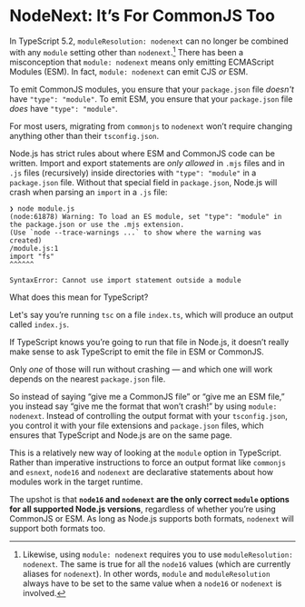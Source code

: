 # NodeNext: It’s For CommonJS Too

In TypeScript 5.2, `moduleResolution: nodenext` can no longer be combined with any `module` setting other than `nodenext`.[^1] There has been a misconception that `module: nodenext` means only emitting ECMAScript Modules (ESM). In fact, `module: nodenext` can emit CJS _or_ ESM.

To emit CommonJS modules, you ensure that your `package.json` file _doesn't_ have `"type": "module"`. To emit ESM, you ensure that your `package.json` file _does_ have `"type": "module"`.

For most users, migrating from `commonjs` to `nodenext` won’t require changing anything other than their `tsconfig.json`.

Node.js has strict rules about where ESM and CommonJS code can be written. Import and export statements are _only allowed_ in `.mjs` files and in `.js` files (recursively) inside directories with `"type": "module"` in a `package.json` file. Without that special field in `package.json`, Node.js will crash when parsing an `import` in a `.js` file:

```
❯ node module.js
(node:61878) Warning: To load an ES module, set "type": "module" in the package.json or use the .mjs extension.
(Use `node --trace-warnings ...` to show where the warning was created)
/module.js:1
import "fs"
^^^^^^

SyntaxError: Cannot use import statement outside a module
```

What does this mean for TypeScript?

Let's say you’re running `tsc` on a file `index.ts`, which will produce an output called `index.js`.

If TypeScript knows you’re going to run that file in Node.js, it doesn’t really make sense to ask TypeScript to emit the file in ESM or CommonJS.

Only _one_ of those will run without crashing — and which one will work depends on the nearest `package.json` file.

So instead of saying “give me a CommonJS file” or “give me an ESM file,” you instead say “give me the format that won’t crash!” by using `module: nodenext`. Instead of controlling the output format with your `tsconfig.json`, you control it with your file extensions and `package.json` files, which ensures that TypeScript and Node.js are on the same page.

This is a relatively new way of looking at the `module` option in TypeScript. Rather than imperative instructions to force an output format like `commonjs` and `esnext`, `node16` and `nodenext` are declarative statements about how modules work in the target runtime.

The upshot is that **`node16` and `nodenext` are the only correct `module` options for all supported Node.js versions**, regardless of whether you’re using CommonJS or ESM. As long as Node.js supports both formats, `nodenext` will support both formats too.

[^1]: Likewise, using `module: nodenext` requires you to use `moduleResolution: nodenext`. The same is true for all the `node16` values (which are currently aliases for `nodenext`). In other words, `module` and `moduleResolution` always have to be set to the same value when a `node16` or `nodenext` is involved.
